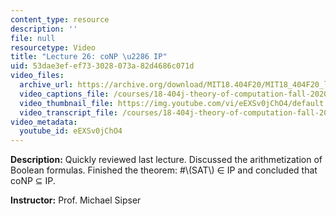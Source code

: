 ```yaml
---
content_type: resource
description: ''
file: null
resourcetype: Video
title: "Lecture 26: coNP \u2286 IP"
uid: 53dae3ef-ef73-3028-073a-82d4686c071d
video_files:
  archive_url: https://archive.org/download/MIT18.404F20/MIT18_404F20_lec26_300k.mp4
  video_captions_file: /courses/18-404j-theory-of-computation-fall-2020/35f737e62b6852e5bc126a57e3fc9c0d_eEXSv0jChO4.vtt
  video_thumbnail_file: https://img.youtube.com/vi/eEXSv0jChO4/default.jpg
  video_transcript_file: /courses/18-404j-theory-of-computation-fall-2020/a4de1484a9966fbdc95339952dd91aa9_eEXSv0jChO4.pdf
video_metadata:
  youtube_id: eEXSv0jChO4
---
```


**Description:** Quickly reviewed last lecture. Discussed the arithmetization of Boolean formulas. Finished the theorem: #\\(SAT\\) ∈ IP and concluded that coNP ⊆ IP.

**Instructor:** Prof. Michael Sipser